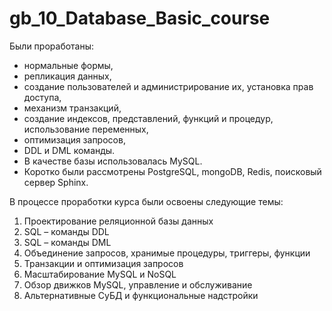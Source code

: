 # gb_10_Database_Basic_course
Были проработаны:  
* нормальные формы, 
* репликация данных, 
* создание пользователей и администрирование их, установка прав доступа,
* механизм транзакций, 
* создание индексов, представлений, функций и процедур, использование переменных, 
* оптимизация запросов,
* DDL и DML команды.  
* В качестве базы использовалась MySQL.  
* Коротко были рассмотрены PostgreSQL, mongoDB, Redis, поисковый сервер Sphinx.  
  
В процессе проработки курса были освоены следующие темы:
1. Проектирование реляционной базы данных  
2. SQL – команды DDL  
3. SQL – команды DML  
4. Объединение запросов, хранимые процедуры, триггеры, функции  
5. Транзакции и оптимизация запросов  
6. Масштабирование MySQL и NoSQL  
7. Обзор движков MySQL, управление и обслуживание  
8. Альтернативные СуБД и функциональные надстройки  
